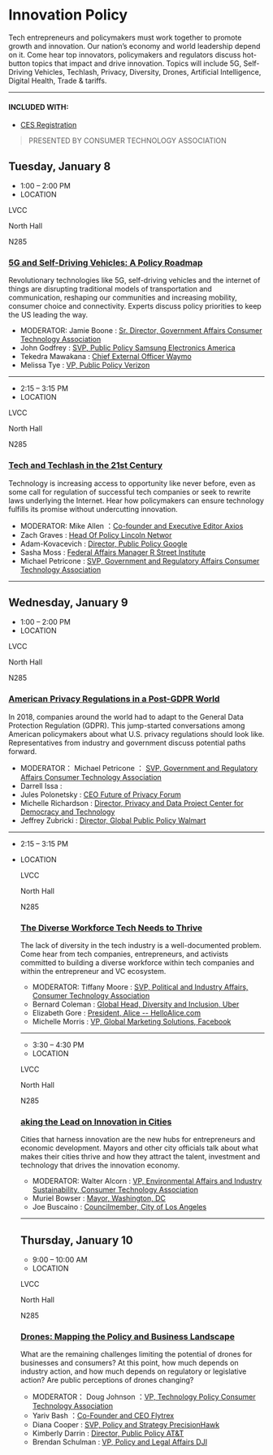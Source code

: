 # Innovation Policy
Tech entrepreneurs and policymakers must work together to promote growth and innovation. Our nation’s economy and world leadership depend on it. Come hear top innovators, policymakers and regulators discuss hot-button topics that impact and drive innovation. Topics will include 5G, Self-Driving Vehicles, Techlash, Privacy, Diversity, Drones, Artificial Intelligence, Digital Health, Trade & tariffs.

----
#### INCLUDED WITH:
 * [CES Registration](https://www.ces.tech/Conference/Conference-Program.aspx)
 >PRESENTED BY CONSUMER TECHNOLOGY ASSOCIATION
 ## Tuesday, January 8
  * 1:00 – 2:00 PM
  * LOCATION
  
  LVCC
  
  North Hall
  
  N285
  ### [5G and Self-Driving Vehicles: A Policy Roadmap](https://www.ces.tech/conference/Innovation-Policy/5G-and-SelfDriving-Vehicles-A-Policy-Roadmap.aspx)
  Revolutionary technologies like 5G, self-driving vehicles and the internet of things are disrupting traditional models of transportation and communication, reshaping our communities and increasing mobility, consumer choice and connectivity. Experts discuss policy priorities to keep the US leading the way.
  * MODERATOR:
  Jamie Boone : [Sr. Director, Government Affairs
Consumer Technology Association](https://www.ces.tech/conference/speaker-directory/Jamie-Boone.aspx)
  * John Godfrey : [SVP, Public Policy
Samsung Electronics America](https://www.ces.tech/conference/speaker-directory/John-Godfrey.aspx)
  * Tekedra Mawakana : [Chief External Officer
Waymo](https://www.ces.tech/conference/speaker-directory/Tekedra-Mawakana.aspx)
  * Melissa Tye : [VP, Public Policy
Verizon](https://www.ces.tech/conference/speaker-directory/Melissa-Tye.aspx)
----
  * 2:15 – 3:15 PM
  * LOCATION
  
  LVCC
  
  North Hall
  
  N285
  ### [Tech and Techlash in the 21st Century](https://www.ces.tech/conference/Innovation-Policy/Tech-and-Techlash-in-the-21st-Century.aspx)
  Technology is increasing access to opportunity like never before, even as some call for regulation of successful tech companies or seek to rewrite laws underlying the Internet. Hear how policymakers can ensure technology fulfills its promise without undercutting innovation.
  * MODERATOR:
  Mike Allen ：[Co-founder and Executive Editor Axios](https://www.ces.tech/conference/speaker-directory/Mike-Allen.aspx)
  * Zach Graves : [Head Of Policy Lincoln Networ](https://www.ces.tech/conference/speaker-directory/Zach-Graves.aspx)
  * Adam-Kovacevich : [Director, Public Policy Google](https://www.ces.tech/conference/speaker-directory/Adam-Kovacevich.aspx)
  * Sasha Moss : [Federal Affairs Manager R Street Institute](https://www.ces.tech/conference/speaker-directory/Sasha-Moss.aspx)
  * Michael Petricone : [SVP, Government and Regulatory Affairs Consumer Technology Association](https://www.ces.tech/conference/speaker-directory/Michael-Petricone.aspx)
  ----
  ## Wednesday, January 9
 * 1:00 – 2:00 PM
 * LOCATION
  
  LVCC
  
  North Hall
  
  N285
  ### [American Privacy Regulations in a Post-GDPR World](https://www.ces.tech/conference/Innovation-Policy/American-Privacy-Regulations-in-a-PostGDPR-World.aspx)
In 2018, companies around the world had to adapt to the General Data Protection Regulation (GDPR). This jump-started conversations among American policymakers about what U.S. privacy regulations should look like. Representatives from industry and government discuss potential paths forward.
 * MODERATOR：
Michael Petricone ： [SVP, Government and Regulatory Affairs Consumer Technology Association]()
 * Darrell Issa :[](https://www.ces.tech/conference/speaker-directory/Darrell-Issa.aspx)
 * Jules Polonetsky : [CEO Future of Privacy Forum](https://www.ces.tech/conference/speaker-directory/Jules-Polonetsky.aspx)
 * Michelle Richardson : [Director, Privacy and Data Project Center for Democracy and Technology](https://www.ces.tech/conference/speaker-directory/Michelle-Richardson.aspx)
 * Jeffrey Zubricki : [Director, Global Public Policy Walmart](https://www.ces.tech/conference/speaker-directory/Jeffrey-Zubricki.aspx)
----
* 2:15 – 3:15 PM
* LOCATION
  
  LVCC
  
  North Hall
  
  N285
  ### [The Diverse Workforce Tech Needs to Thrive](https://www.ces.tech/conference/Innovation-Policy/The-Diverse-Workforce-Tech-Needs-to-Thrive.aspx)
  The lack of diversity in the tech industry is a well-documented problem. Come hear from tech companies, entrepreneurs, and activists committed to building a diverse workforce within tech companies and within the entrepreneur and VC ecosystem.
  * MODERATOR:
  Tiffany Moore : [SVP, Political and Industry Affairs, Consumer Technology Association](https://www.ces.tech/conference/speaker-directory/Tiffany-Moore.aspx)
  * Bernard Coleman : [Global Head, Diversity and Inclusion, Uber](https://www.ces.tech/conference/speaker-directory/Bernard-Coleman.aspx)
  * Elizabeth Gore : [President, Alice -- HelloAlice.com](https://www.ces.tech/conference/speaker-directory/Elizabeth-Gore.aspx)
  * Michelle Morris : [VP, Global Marketing Solutions, Facebook](https://www.ces.tech/conference/speaker-directory/Michelle-Morris.aspx)
  ----
  * 3:30 – 4:30 PM
  * LOCATION
  
  LVCC
  
  North Hall
  
  N285
  ### [aking the Lead on Innovation in Cities](https://www.ces.tech/conference/Innovation-Policy/Taking-the-Lead-on-Innovation-in-Cities.aspx)
  Cities that harness innovation are the new hubs for entrepreneurs and economic development. Mayors and other city officials talk about what makes their cities thrive and how they attract the talent, investment and technology that drives the innovation economy.
  * MODERATOR:
  Walter Alcorn : [VP, Environmental Affairs and Industry Sustainability, Consumer Technology Association](https://www.ces.tech/conference/speaker-directory/Walter-Alcorn.aspx)
  * Muriel Bowser : [Mayor, Washington, DC](https://www.ces.tech/conference/speaker-directory/Muriel-Bowser.aspx)
  * Joe Buscaino : [Councilmember, City of Los Angeles](https://www.ces.tech/conference/speaker-directory/Joe-Buscaino.aspx)
  ----
  ## Thursday, January 10
  * 9:00 – 10:00 AM
  * LOCATION
  
  LVCC
  
  North Hall
  
  N285
  ### [Drones: Mapping the Policy and Business Landscape](https://www.ces.tech/conference/Innovation-Policy/Drones-Mapping-the-Policy-and-Business-Landscape.aspx)
  What are the remaining challenges limiting the potential of drones for businesses and consumers? At this point, how much depends on industry action, and how much depends on regulatory or legislative action? Are public perceptions of drones changing?
  * MODERATOR：
  Doug Johnson ：[VP, Technology Policy Consumer Technology Association](https://www.ces.tech/conference/speaker-directory/Doug-Johnson.aspx)
  * Yariv Bash ：[Co-Founder and CEO Flytrex](https://www.ces.tech/conference/speaker-directory/Yariv-Bash.aspx)
  * Diana Cooper : [SVP, Policy and Strategy PrecisionHawk](https://www.ces.tech/conference/speaker-directory/Diana-Cooper.aspx)
  * Kimberly Darrin : [Director, Public Policy AT&T](https://www.ces.tech/conference/speaker-directory/Kimberly-Darrin.aspx)
  * Brendan Schulman : [VP, Policy and Legal Affairs DJI](https://www.ces.tech/conference/speaker-directory/Brendan-Schulman.aspx)
  

